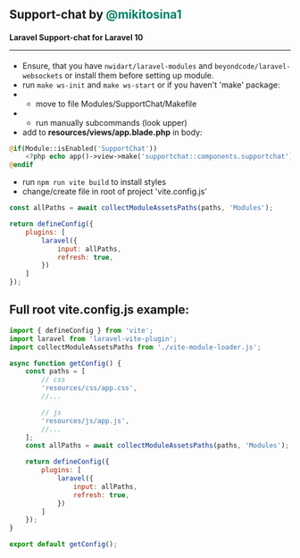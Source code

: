 ## Support-chat by <span style="color:#008066;">@mikitosina1</span>

#### Laravel Support-chat for Laravel 10<br><hr>

* Ensure, that you have `nwidart/laravel-modules` and `beyondcode/laravel-websockets` or install them before setting up
	module.
* run `make ws-init` and `make ws-start` or if you haven't 'make' package:
* * move to file Modules/SupportChat/Makefile
* * run manually subcommands (look upper)
* add to **resources/views/app.blade.php**  in body:

```php
@if(Module::isEnabled('SupportChat'))
	<?php echo app()->view->make('supportchat::components.supportchat')->render(); ?>
@endif
```

* run `npm run vite build` to install styles
* change/create file in root of project 'vite.config.js'

```js
const allPaths = await collectModuleAssetsPaths(paths, 'Modules');

return defineConfig({
	plugins: [
		laravel({
			input: allPaths,
			refresh: true,
		})
	]
});
``` 

## Full root vite.config.js example:
```js
import { defineConfig } from 'vite';
import laravel from 'laravel-vite-plugin';
import collectModuleAssetsPaths from './vite-module-loader.js';

async function getConfig() {
	const paths = [
		// css
		'resources/css/app.css',
        //...

		// js
		'resources/js/app.js',
        //...
	];
	const allPaths = await collectModuleAssetsPaths(paths, 'Modules');

	return defineConfig({
		plugins: [
			laravel({
				input: allPaths,
				refresh: true,
			})
		]
	});
}

export default getConfig();

```
